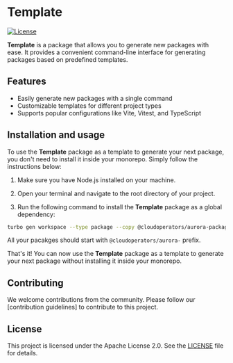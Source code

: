 # Template

[![License](https://img.shields.io/badge/License-Apache%202.0-blue.svg)](LICENSE)

**Template** is a package that allows you to generate new packages with ease. It provides a convenient command-line interface for generating packages based on predefined templates.

## Features

- Easily generate new packages with a single command
- Customizable templates for different project types
- Supports popular configurations like Vite, Vitest, and TypeScript

## Installation and usage

To use the **Template** package as a template to generate your next package, you don't need to install it inside your monorepo. Simply follow the instructions below:

1. Make sure you have Node.js installed on your machine.

2. Open your terminal and navigate to the root directory of your project.

3. Run the following command to install the **Template** package as a global dependency:

```bash
turbo gen workspace --type package --copy @cloudoperators/aurora-package-template
```

All your pacakges should start with `@cloudoperators/aurora-` prefix.

That's it! You can now use the **Template** package as a template to generate your next package without installing it inside your monorepo.

## Contributing

We welcome contributions from the community. Please follow our [contribution guidelines] to contribute to this project.

## License

This project is licensed under the Apache License 2.0. See the [LICENSE](LICENSE) file for details.

